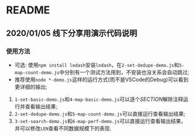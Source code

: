 # README

## 2020/01/05 线下分享用演示代码说明

### 使用方法

* 可选: 使用`npm install lodash`安装`lodash`，在`2-set-dedupe-demo.js`和`5-map-count-demo.js`中分别有一个测试方法用到，不安装也没关系会自动跳过;
* 推荐使用`node *-demo.js`这样的运行方式(而不是VSCode的Debug)可以看到更详细的输出;
1. `1-set-basic-demo.js`和`4-map-basic-demo.js`可以逐个*SECTION*解除注释运行并查看输出结果;
2. `2-set-dedupe-demo.js`和`5-map-count-demo.js`可以直接运行查看输出结果;
3. `3-set-search-demo.js`和`6-map-perf-demo.js`可以直接运行查看输出结果，并可以修改`LEN`查看不同数据规模下的表现.